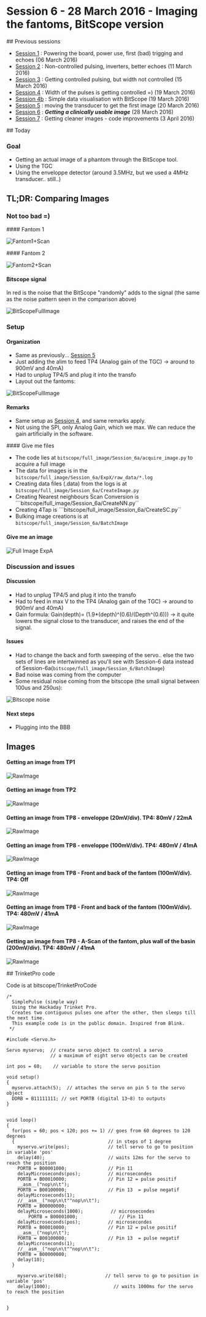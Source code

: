 # Session 6 - 28 March 2016 - Imaging the fantoms, BitScope version

## Previous sessions

- [Session 1](/worklog/Session_1.md) : Powering the board, power use, first (bad) trigging and echoes (06 March 2016)
- [Session 2](/worklog/Session_2.md) : Non-controlled pulsing, inverters, better echoes (11 March 2016)
- [Session 3](/worklog/Session_3.md) : Getting controlled pulsing, but width not controlled (15 March 2016)
- [Session 4](/worklog/Session_4.md) : Width of the pulses is getting controlled =) (19 March 2016)
- [Session 4b](/worklog/Session_4b.md) : Simple data visualisation with BitScope (19 March 2016)
- [Session 5](/worklog/Session_5.md) : moving the transducer to get the first image (20 March 2016)
- [Session 6](/worklog/Session_6.md) : ***Getting a clinically usable image*** (28 March 2016)
- [Session 7](/worklog/Session_7.md) : Getting cleaner images - code improvements  (3 April 2016)

## Today

### Goal
* Getting an actual image of a phantom through the BitScope tool.
* Using the TGC
* Using the enveloppe detector (around 3.5MHz, but we used a 4MHz transducer.. still..)

## TL;DR: Comparing Images
### Not too bad =)

#### Fantom 1

![Fantom1+Scan](/worklog/Images/Session_6/Fantom1+Scan.png)

#### Fantom 2

![Fantom2+Scan](/worklog/Images/Session_6/Fantom2+Scan.png)


#### Bitscope signal

In red is the noise that the BitScope "randomly" adds to the signal (the same as the noise pattern seen in the comparison above) 

![BitScopeFullImage](/worklog/Images/Session_6/BitScopeSignalNoise.png)

### Setup
#### Organization

- Same as previously... [Session 5](Session_5.md)
- Just adding the alim to feed TP4 (Analog gain of the TGC)  -> around to 900mV and 40mA)
- Had to unplug TP4/5 and plug it into the transfo
- Layout out the fantoms:

![BitScopeFullImage](/worklog/Images/Session_6/IMG_2416.JPG)


#### Remarks 
- Same setup as [Session 4](/worklog/Session_4.md), and same remarks apply.
- Not using the SPI, only Analog Gain, which we max. We can reduce the gain artificially in the software.

#### Give me files

- The code lies at ```bitscope/full_image/Session_6a/acquire_image.py``` to acquire a full image
- The data for images is in the ```bitscope/full_image/Session_6a/ExpX/raw_data/*.log```
- Creating data files (.data) from the logs is at ```bitscope/full_image/Session_6a/CreateImage.py```
- Creating Nearest neighbours Scan Conversion is ```bitscope/full_image/Session_6a/CreateNN.py``
- Creating 4Tap is ```bitscope/full_image/Session_6a/CreateSC.py``
- Bulking image creations is at ```bitscope/full_image/Session_6a/BatchImage```

#### Give me an image

![Full Image ExpA](/worklog/Images/Session_6/ExpE.data-DEC1-SC-curves.png)

### Discussion and issues

#### Discussion
- Had to unplug TP4/5 and plug it into the transfo
- Had to feed in max V to the TP4 (Analog gain of the TGC) -> around to 900mV and 40mA)
- Gain formula: Gain(depth)= (1.9*(depth)^(0.6)/(Depth^(0.6))) -> it quite lowers the signal close to the transducer, and raises the end of the signal.

#### Issues
- Had to change the back and forth sweeping of the servo.. else the two sets of lines are intertwinned as you'll see with Session-6 data instead of Session-6a(```bitscope/full_image/Session_6/BatchImage```)
- Bad noise was coming from the computer 
- Some residual noise coming from the bitscope (the small signal between 100us and 250us):

![Bitscope noise](/worklog/Images/Session_6/BitScopeSignalNoise.png)

#### Next steps
- Plugging into the BBB

## Images
#### Getting an image from TP1
![RawImage](/worklog/Images/Session_6/TEK0001.JPG)

#### Getting an image from TP2
![RawImage](/worklog/Images/Session_6/TEK0002.JPG)

#### Getting an image from TP8 - enveloppe (20mV/div). TP4: 80mV / 22mA
![RawImage](/worklog/Images/Session_6/TEK0004.JPG)

#### Getting an image from TP8 - enveloppe (100mV/div). TP4: 480mV / 41mA
![RawImage](/worklog/Images/Session_6/TEK0007.JPG)

#### Getting an image from TP8 - Front and back of the fantom (100mV/div). TP4: Off
![RawImage](/worklog/Images/Session_6/TEK0009.JPG)

#### Getting an image from TP8 - Front and back of the fantom (100mV/div). TP4: 480mV / 41mA
![RawImage](/worklog/Images/Session_6/TEK0010.JPG)

#### Getting an image from TP8 - A-Scan of the fantom, plus wall of the basin (200mV/div). TP4: 480mV / 41mA
![RawImage](/worklog/Images/Session_6/TEK0015.JPG)

## TrinketPro code

Code is at bitscope/TrinketProCode

```
/*
  SimplePulse (simple way)
  Using the Hackaday Trinket Pro.
  Creates two contiguous pulses one after the other, then sleeps till the next time.
  This example code is in the public domain. Inspired from Blink.
 */

#include <Servo.h> 
 
Servo myservo;  // create servo object to control a servo 
                // a maximum of eight servo objects can be created 
 
int pos = 60;    // variable to store the servo position 
 
void setup() 
{ 
  myservo.attach(5);  // attaches the servo on pin 5 to the servo object 
  DDRB = B11111111; // set PORTB (digital 13~8) to outputs 
} 
 
 
void loop() 
{ 
  for(pos = 60; pos < 120; pos += 1) // goes from 60 degrees to 120 degrees 
  {                                  // in steps of 1 degree 
    myservo.write(pos);              // tell servo to go to position in variable 'pos' 
    delay(40);                       // waits 12ms for the servo to reach the position 
    PORTB = B00001000;               // Pin 11
    delayMicroseconds(pos);          // microsecondes
    PORTB = B00010000;               // Pin 12 = pulse positif
    __asm__("nop\n\t");
    PORTB = B00100000;               // Pin 13  = pulse negatif
    delayMicroseconds(1);
    //__asm__("nop\n\t""nop\n\t");
    PORTB = B00000000;
    delayMicroseconds(1000);          // microsecondes
        PORTB = B00001000;               // Pin 11
    delayMicroseconds(pos);          // microsecondes
    PORTB = B00010000;               // Pin 12 = pulse positif
    __asm__("nop\n\t");
    PORTB = B00100000;               // Pin 13  = pulse negatif
    delayMicroseconds(1);
    //__asm__("nop\n\t""nop\n\t");
    PORTB = B00000000;
    delay(10);   
  } 
                              
    myservo.write(60);              // tell servo to go to position in variable 'pos' 
    delay(1000);                       // waits 1000ms for the servo to reach the position 
    
  
} 

```
